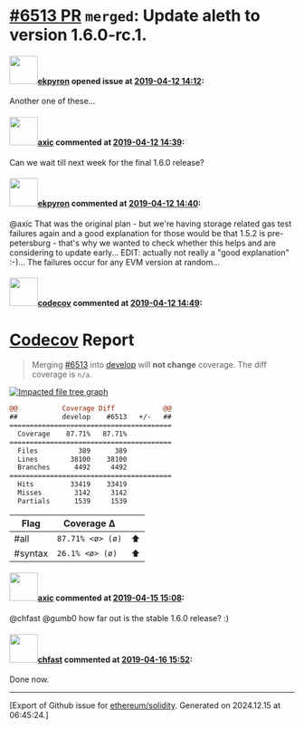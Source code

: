 # [\#6513 PR](https://github.com/ethereum/solidity/pull/6513) `merged`: Update aleth to version 1.6.0-rc.1.

#### <img src="https://avatars.githubusercontent.com/u/1347491?v=4" width="50">[ekpyron](https://github.com/ekpyron) opened issue at [2019-04-12 14:12](https://github.com/ethereum/solidity/pull/6513):

Another one of these...

#### <img src="https://avatars.githubusercontent.com/u/20340?v=4" width="50">[axic](https://github.com/axic) commented at [2019-04-12 14:39](https://github.com/ethereum/solidity/pull/6513#issuecomment-482599418):

Can we wait till next week for the final 1.6.0 release?

#### <img src="https://avatars.githubusercontent.com/u/1347491?v=4" width="50">[ekpyron](https://github.com/ekpyron) commented at [2019-04-12 14:40](https://github.com/ethereum/solidity/pull/6513#issuecomment-482599875):

@axic That was the original plan - but we're having storage related gas test failures again and a good explanation for those would be that 1.5.2 is pre-petersburg - that's why we wanted to check whether this helps and are considering to update early...
EDIT: actually not really a "good explanation" :-)... The failures occur for any EVM version at random...

#### <img src="https://avatars.githubusercontent.com/in/254?v=4" width="50">[codecov](https://github.com/apps/codecov) commented at [2019-04-12 14:49](https://github.com/ethereum/solidity/pull/6513#issuecomment-482602855):

# [Codecov](https://codecov.io/gh/ethereum/solidity/pull/6513?src=pr&el=h1) Report
> Merging [#6513](https://codecov.io/gh/ethereum/solidity/pull/6513?src=pr&el=desc) into [develop](https://codecov.io/gh/ethereum/solidity/commit/9624a69d374f6ce9114e8eec44d698d538c20635?src=pr&el=desc) will **not change** coverage.
> The diff coverage is `n/a`.

[![Impacted file tree graph](https://codecov.io/gh/ethereum/solidity/pull/6513/graphs/tree.svg?width=650&token=87PGzVEwU0&height=150&src=pr)](https://codecov.io/gh/ethereum/solidity/pull/6513?src=pr&el=tree)

```diff
@@           Coverage Diff            @@
##           develop    #6513   +/-   ##
========================================
  Coverage    87.71%   87.71%           
========================================
  Files          389      389           
  Lines        38100    38100           
  Branches      4492     4492           
========================================
  Hits         33419    33419           
  Misses        3142     3142           
  Partials      1539     1539
```

| Flag | Coverage Δ | |
|---|---|---|
| #all | `87.71% <ø> (ø)` | :arrow_up: |
| #syntax | `26.1% <ø> (ø)` | :arrow_up: |

#### <img src="https://avatars.githubusercontent.com/u/20340?v=4" width="50">[axic](https://github.com/axic) commented at [2019-04-15 15:08](https://github.com/ethereum/solidity/pull/6513#issuecomment-483291531):

@chfast @gumb0 how far out is the stable 1.6.0 release? :)

#### <img src="https://avatars.githubusercontent.com/u/573380?u=6cd4b0f473d862749cbed137d0bb32b726ae071f&v=4" width="50">[chfast](https://github.com/chfast) commented at [2019-04-16 15:52](https://github.com/ethereum/solidity/pull/6513#issuecomment-483721070):

Done now.


-------------------------------------------------------------------------------



[Export of Github issue for [ethereum/solidity](https://github.com/ethereum/solidity). Generated on 2024.12.15 at 06:45:24.]
